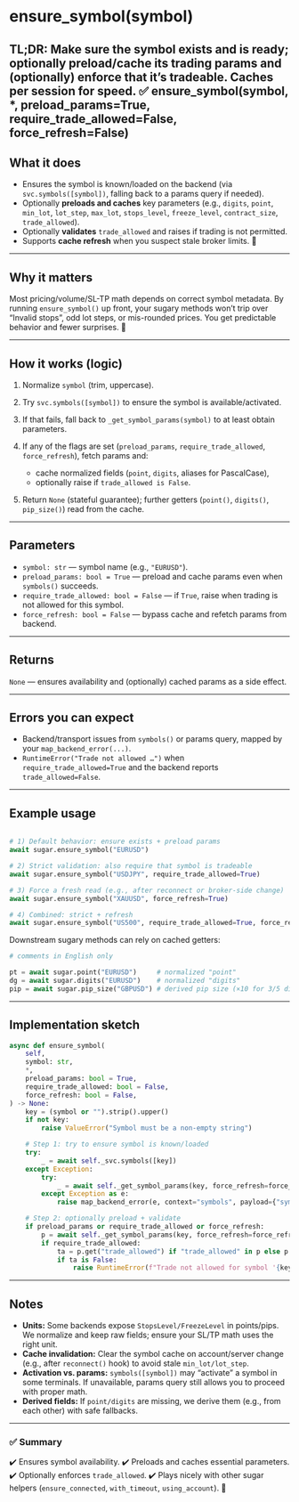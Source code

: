 # ensure_symbol(symbol)

**TL;DR:** Make sure the symbol exists and is ready; optionally preload/cache its trading params and (optionally) enforce that it’s tradeable. Caches per session for speed. ✅
 ensure_symbol(symbol, *, preload_params=True, require_trade_allowed=False, force_refresh=False)
---

## What it does

* Ensures the symbol is known/loaded on the backend (via `svc.symbols([symbol])`, falling back to a params query if needed).
* Optionally **preloads and caches** key parameters (e.g., `digits`, `point`, `min_lot`, `lot_step`, `max_lot`, `stops_level`, `freeze_level`, `contract_size`, `trade_allowed`).
* Optionally **validates** `trade_allowed` and raises if trading is not permitted.
* Supports **cache refresh** when you suspect stale broker limits. 🧠

---

## Why it matters

Most pricing/volume/SL-TP math depends on correct symbol metadata. By running `ensure_symbol()` up front, your sugary methods won’t trip over “Invalid stops”, odd lot steps, or mis-rounded prices. You get predictable behavior and fewer surprises. 🧯

---

## How it works (logic)

1. Normalize `symbol` (trim, uppercase).
2. Try `svc.symbols([symbol])` to ensure the symbol is available/activated.
3. If that fails, fall back to `_get_symbol_params(symbol)` to at least obtain parameters.
4. If any of the flags are set (`preload_params`, `require_trade_allowed`, `force_refresh`), fetch params and:

   * cache normalized fields (`point`, `digits`, aliases for PascalCase),
   * optionally raise if `trade_allowed is False`.
5. Return `None` (stateful guarantee); further getters (`point()`, `digits()`, `pip_size()`) read from the cache.

---

## Parameters

* `symbol: str` — symbol name (e.g., `"EURUSD"`).
* `preload_params: bool = True` — preload and cache params even when `symbols()` succeeds.
* `require_trade_allowed: bool = False` — if `True`, raise when trading is not allowed for this symbol.
* `force_refresh: bool = False` — bypass cache and refetch params from backend.

---

## Returns

`None` — ensures availability and (optionally) cached params as a side effect.

---

## Errors you can expect

* Backend/transport issues from `symbols()` or params query, mapped by your `map_backend_error(...)`.
* `RuntimeError("Trade not allowed …")` when `require_trade_allowed=True` and the backend reports `trade_allowed=False`.

---

## Example usage

```python

# 1) Default behavior: ensure exists + preload params
await sugar.ensure_symbol("EURUSD")

# 2) Strict validation: also require that symbol is tradeable
await sugar.ensure_symbol("USDJPY", require_trade_allowed=True)

# 3) Force a fresh read (e.g., after reconnect or broker-side change)
await sugar.ensure_symbol("XAUUSD", force_refresh=True)

# 4) Combined: strict + refresh
await sugar.ensure_symbol("US500", require_trade_allowed=True, force_refresh=True)
```

Downstream sugary methods can rely on cached getters:

```python
# comments in English only

pt = await sugar.point("EURUSD")     # normalized "point"
dg = await sugar.digits("EURUSD")    # normalized "digits"
pip = await sugar.pip_size("GBPUSD") # derived pip size (×10 for 3/5 digits)
```

---

## Implementation sketch

```python
async def ensure_symbol(
    self,
    symbol: str,
    *,
    preload_params: bool = True,
    require_trade_allowed: bool = False,
    force_refresh: bool = False,
) -> None:
    key = (symbol or "").strip().upper()
    if not key:
        raise ValueError("Symbol must be a non-empty string")

    # Step 1: try to ensure symbol is known/loaded
    try:
        _ = await self._svc.symbols([key])
    except Exception:
        try:
            _ = await self._get_symbol_params(key, force_refresh=force_refresh)
        except Exception as e:
            raise map_backend_error(e, context="symbols", payload={"symbol": key})

    # Step 2: optionally preload + validate
    if preload_params or require_trade_allowed or force_refresh:
        p = await self._get_symbol_params(key, force_refresh=force_refresh)
        if require_trade_allowed:
            ta = p.get("trade_allowed") if "trade_allowed" in p else p.get("TradeAllowed")
            if ta is False:
                raise RuntimeError(f"Trade not allowed for symbol '{key}'")
```

---

## Notes

* **Units:** Some backends expose `StopsLevel/FreezeLevel` in points/pips. We normalize and keep raw fields; ensure your SL/TP math uses the right unit.
* **Cache invalidation:** Clear the symbol cache on account/server change (e.g., after `reconnect()` hook) to avoid stale `min_lot/lot_step`.
* **Activation vs. params:** `symbols([symbol])` may “activate” a symbol in some terminals. If unavailable, params query still allows you to proceed with proper math.
* **Derived fields:** If `point/digits` are missing, we derive them (e.g., from each other) with safe fallbacks.

---

### ✅ Summary

✔️ Ensures symbol availability.
✔️ Preloads and caches essential parameters.
✔️ Optionally enforces `trade_allowed`.
✔️ Plays nicely with other sugar helpers (`ensure_connected`, `with_timeout`, `using_account`). 🚀
